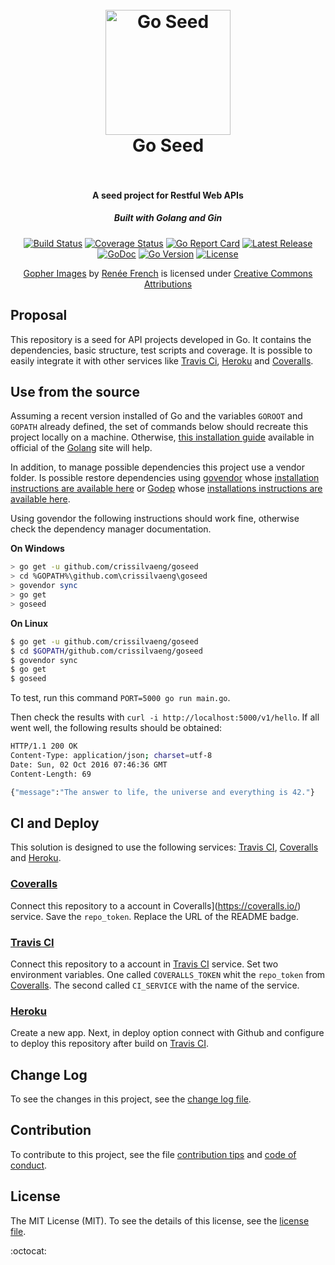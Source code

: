 <h1 align="center">
  <br>
  <a href="https://github.com/crissilvaeng/goseed"><img src="https://golang.org/doc/gopher/appenginegophercolor.jpg" alt="Go Seed" width="200"></a>
  <br>
  Go Seed
  <br>
  <br>
</h1>

<h4 align="center">A seed project for Restful Web APIs</h4>
<h5 align="center">Built with Golang and Gin</h5>

<p align="center">
  <a href="https://travis-ci.org/crissilvaeng/goseed"><img src="https://travis-ci.org/crissilvaeng/goseed.svg?branch=master" alt="Build Status"></a>
  <a href="https://coveralls.io/github/crissilvaeng/goseed?branch=HEAD"><img src="https://coveralls.io/repos/github/crissilvaeng/goseed/badge.svg?branch=HEAD" alt="Coverage Status"></a>
  <a href="https://goreportcard.com/report/github.com/crissilvaeng/goseed"><img src="https://goreportcard.com/badge/github.com/crissilvaeng/goseed" alt="Go Report Card"></a>
  <a href="https://github.com/crissilvaeng/goseed/releases"><img src="https://img.shields.io/github/release/crissilvaeng/goseed.svg" alt="Latest Release"></a>
  <a href="https://godoc.org/github.com/crissilvaeng/goseed"><img src="https://godoc.org/github.com/crissilvaeng/goseed?status.svg" alt="GoDoc"></a>
  <a href="https://golang.org/doc/devel/release.html"><img src="https://img.shields.io/badge/go%20version-1.7-orange.svg" alt="Go Version"></a>
  <a href="https://opensource.org/licenses/MIT"><img src="https://img.shields.io/badge/license-MIT-blue.svg" alt="License"></a>
</p>

<p align="center">
  <a href="https://golang.org/doc/gopher/">Gopher Images</a> by <a href="http://www.reneefrench.com/">Renée French</a> is licensed under <a href="https://creativecommons.org/licenses/by/3.0/">Creative Commons Attributions</a>
</p>

## Proposal

This repository is a seed for API projects developed in Go. It contains the dependencies, basic structure, test scripts and coverage. It is possible to easily integrate it with other services like [Travis Ci](https://travis-ci.org/), [Heroku](https://www.heroku.com/) and [Coveralls](https://coveralls.io/).

## Use from the source

Assuming a recent version installed of Go and the variables `GOROOT` and `GOPATH` already defined, the set of commands below should recreate this project locally on a machine. Otherwise, [this installation guide](https://golang.org/doc/install) available in official of the [Golang](https://golang.org) site will help.

In addition, to manage possible dependencies this project use a vendor folder. Is possible restore dependencies using [govendor](https://github.com/kardianos/govendor) whose [installation instructions are available here](https://github.com/kardianos/govendor) or [Godep](https://github.com/tools/godep) whose [installations instructions are available here](https://github.com/tools/godep).

Using govendor the following instructions should work fine, otherwise check the dependency manager documentation.

**On Windows**

```bash
> go get -u github.com/crissilvaeng/goseed
> cd %GOPATH%\github.com\crissilvaeng\goseed
> govendor sync
> go get
> goseed
```

**On Linux**

```bash
$ go get -u github.com/crissilvaeng/goseed
$ cd $GOPATH/github.com/crissilvaeng/goseed
$ govendor sync
$ go get
$ goseed
```

To test, run this command `PORT=5000 go run main.go`.

Then check the results with  `curl -i http://localhost:5000/v1/hello`. If all went well, the following results should be obtained:

```bash
HTTP/1.1 200 OK
Content-Type: application/json; charset=utf-8
Date: Sun, 02 Oct 2016 07:46:36 GMT
Content-Length: 69

{"message":"The answer to life, the universe and everything is 42."}
 ```

## CI and Deploy

This solution is designed to use the following services: [Travis CI](https://travis-ci.org/), [Coveralls](https://coveralls.io/) and [Heroku](https://www.heroku.com/).

### [Coveralls](https://coveralls.io/)

Connect this repository to a account in Coveralls](https://coveralls.io/) service. Save the `repo_token`. Replace the URL of the README badge.

### [Travis CI](https://travis-ci.org/)

Connect this repository to a account in [Travis CI](https://travis-ci.org/) service. Set two environment variables. One called `COVERALLS_TOKEN` whit the `repo_token` from [Coveralls](https://coveralls.io/). The second called  `CI_SERVICE` with the name of the service.

### [Heroku](https://www.heroku.com/)

Create a new app. Next, in deploy option connect with Github and configure to deploy this repository after build on [Travis CI](https://travis-ci.org/).

## Change Log

To see the changes in this project, see the [change log file](CHANGELOG.md).

## Contribution

To contribute to this project, see the file [contribution tips](CONTRIBUTING.md) and [code of conduct](CONDUCT.md).

## License

The MIT License (MIT). To see the details of this license, see the [license file](LICENSE.md).

:octocat: